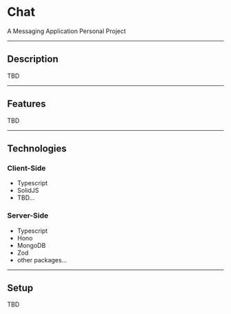 # Chat
A Messaging Application Personal Project
***
## Description
TBD
***
## Features
TBD
***
## Technologies
### Client-Side
* Typescript
* SolidJS
* TBD...
### Server-Side
* Typescript
* Hono
* MongoDB
* Zod
* other packages...
***
## Setup
TBD